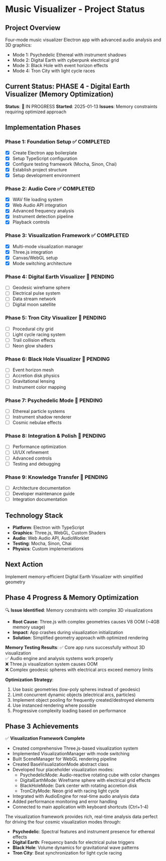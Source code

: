 # Music Visualizer - Project Status

## Project Overview
Four-mode music visualizer Electron app with advanced audio analysis and 3D graphics:
- Mode 1: Psychedelic Ethereal with instrument shadows
- Mode 2: Digital Earth with cyberpunk electrical grid
- Mode 3: Black Hole with event horizon effects  
- Mode 4: Tron City with light cycle races

## Current Status: PHASE 4 - Digital Earth Visualizer (Memory Optimization)
**Status**: 🔄 IN PROGRESS
**Started**: 2025-01-13
**Issues**: Memory constraints requiring optimized approach

## Implementation Phases

### Phase 1: Foundation Setup ✅ COMPLETED
- [x] Create Electron app boilerplate
- [x] Setup TypeScript configuration
- [x] Configure testing framework (Mocha, Sinon, Chai)
- [x] Establish project structure
- [x] Setup development environment

### Phase 2: Audio Core ✅ COMPLETED
- [x] WAV file loading system
- [x] Web Audio API integration
- [x] Advanced frequency analysis
- [x] Instrument detection pipeline
- [x] Playback controls

### Phase 3: Visualization Framework ✅ COMPLETED
- [x] Multi-mode visualization manager
- [x] Three.js integration
- [x] Canvas/WebGL setup
- [x] Mode switching architecture

### Phase 4: Digital Earth Visualizer 🔄 PENDING
- [ ] Geodesic wireframe sphere
- [ ] Electrical pulse system
- [ ] Data stream network
- [ ] Digital moon satellite

### Phase 5: Tron City Visualizer 🔄 PENDING
- [ ] Procedural city grid
- [ ] Light cycle racing system
- [ ] Trail collision effects
- [ ] Neon glow shaders

### Phase 6: Black Hole Visualizer 🔄 PENDING
- [ ] Event horizon mesh
- [ ] Accretion disk physics
- [ ] Gravitational lensing
- [ ] Instrument color mapping

### Phase 7: Psychedelic Mode 🔄 PENDING
- [ ] Ethereal particle systems
- [ ] Instrument shadow renderer
- [ ] Cosmic nebulae effects

### Phase 8: Integration & Polish 🔄 PENDING
- [ ] Performance optimization
- [ ] UI/UX refinement
- [ ] Advanced controls
- [ ] Testing and debugging

### Phase 9: Knowledge Transfer 🔄 PENDING
- [ ] Architecture documentation
- [ ] Developer maintenance guide
- [ ] Integration documentation

## Technology Stack
- **Platform**: Electron with TypeScript
- **Graphics**: Three.js, WebGL, Custom Shaders
- **Audio**: Web Audio API, AudioWorklet
- **Testing**: Mocha, Sinon, Chai
- **Physics**: Custom implementations

## Next Action
Implement memory-efficient Digital Earth Visualizer with simplified geometry

## Phase 4 Progress & Memory Optimization
🔍 **Issue Identified**: Memory constraints with complex 3D visualizations
- **Root Cause**: Three.js with complex geometries causes V8 OOM (~4GB memory usage)
- **Impact**: App crashes during visualization initialization
- **Solution**: Simplified geometry approach with optimized rendering

**Memory Testing Results**:
✅ Core app runs successfully without 3D visualization  
✅ Audio engine and analysis systems work properly  
❌ Three.js visualization system causes OOM  
❌ Complex geodesic spheres with electrical arcs exceed memory limits  

**Optimization Strategy**:
1. Use basic geometries (low-poly spheres instead of geodesic)
2. Limit concurrent dynamic objects (electrical arcs, particles)
3. Implement object pooling for frequently created/destroyed elements
4. Use instanced rendering where possible
5. Progressive complexity loading based on performance

## Phase 3 Achievements
✅ **Visualization Framework Complete**
- Created comprehensive Three.js-based visualization system
- Implemented VisualizationManager with mode switching
- Built SceneManager for WebGL rendering pipeline
- Created BaseVisualizationMode abstract class
- Developed four placeholder visualization modes:
  - PsychedelicMode: Audio-reactive rotating cube with color changes
  - DigitalEarthMode: Wireframe sphere with electrical grid effects
  - BlackHoleMode: Dark center with rotating accretion disk
  - TronCityMode: Neon grid with racing light cycle
- Integrated with AudioEngine for real-time audio analysis data
- Added performance monitoring and error handling
- Connected to main application with keyboard shortcuts (Ctrl+1-4)

The visualization framework provides rich, real-time analysis data perfect for driving the four cosmic visualization modes through:
- **Psychedelic**: Spectral features and instrument presence for ethereal effects
- **Digital Earth**: Frequency bands for electrical pulse triggers  
- **Black Hole**: Volume dynamics for gravitational wave patterns
- **Tron City**: Beat synchronization for light cycle racing
